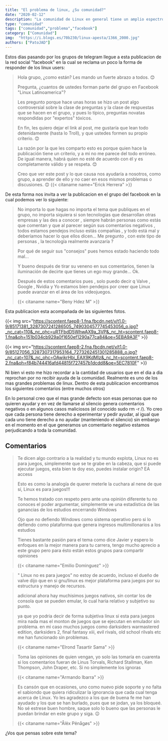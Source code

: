 ```yaml
---
title: "El problema de linux, ¿Su comunidad?"
date: "2020-02-12"
description: "La comunidad de Linux en general tiene un amplio espectro de usuarios y en algunos de ellos erradica un gran problema de este Sistema que tanto amamos"
type: "comunidad"
tags: ["comunidad","problema","facebook"]
category: ["Comunidad"]
img:  "https://i.blogs.es/70b230/linux-apesta/1366_2000.jpg"
authors: ["PatoJAD"]
---
```


Estos dias pasando por los grupos de telegram llegue a esta publicacion de la red social "facebook" en la cual se reclama un poco la forma de responder de los linux users:



> Hola grupo, ¿como están?
> Les mando un fuerte abrazo a todos. 😊
>
> Pregunta, ¿cuantos de ustedes forman parte del grupo en Facebook "Linux Latinoamerica"?
>
> Les pregunto porque hace unas horas se hizo un post algo controversial sobre la clase de preguntas y la clase de respuestas que se hacen en el grupo, y pues lo típico, preguntas novatas respondidas por "expertos" tóxicos.
>
> En fin, les quiero dejar el link al post, me gustaría que lean todo detenidamente (hasta lo Troll), y que ustedes formen su propio criterio. 😊
>
> La razón por la que les comparto esto es porque quien hace la publicación tiene un criterio, y a mi no me parece del todo erróneo. De igual manera, habrá quien no esté de acuerdo con él y es completamente válido y se respeta. 😊
>
> Creo que ver este post y lo que causa nos ayudaría a nosotros, como grupo, a aprender de ello y no caer en esos mismos problemas o discusiones. 😊
> {{< citaname name="Erick Herrera" >}}



De esta forma nos invita a ver la publicacion en el grupo del facebook en la cual podemos ver lo siguiente:



> No importa lo que hagas no importa el tema que publiques en el grupo, no importa siquiera si son tecnologias que desarrollan otras empresas y las des a conocer , siempre habrán personas como estás que comentan y que al parecer según sus comentarios negativos , todos estamos pendejos incluso estás compañías , y todo está mal y deberíamos hacer lo que ellos dicen... Me pregunto , con este tipo de personas , la tecnología realmente avanzaría ?
>
> Por qué de seguir sus "consejos" pues hemos estado haciendo todo mal...
>
> Y bueno después de tirar su veneno en sus comentarios, tienen la iluminación de decirte que tienes un ego muy grande... Ok.
>
> Después de estos comentarios pues , solo puedo decir q Valve , Google , Nvidia y Yo estamos bien pendejos por creer que Linux puede avanzar en el área de los videojuegos.
>
> {{< citaname name="Beny Hdez M" >}}



Esta publicacion esta acompañada de las siguientes fotos.


{{< img src="https://scontent.faep8-1.fna.fbcdn.net/v/t1.0-9/85171381_3287307241286505_7490304577745453056_o.jpg?_nc_cat=110&_nc_ohc=uRTFbdD5WhwAX9a_3VP&_nc_ht=scontent.faep8-1.fna&oh=151b034cb929a0f1650ef1290a77ca84&oe=5EBA9A3F" >}}

{{< img src="https://scontent.faep8-2.fna.fbcdn.net/v/t1.0-9/85127056_3287307317953164_7273262451301285888_o.jpg?_nc_cat=107&_nc_ohc=OAwjkrHbi_EAX9KdMlz&_nc_ht=scontent.faep8-2.fna&oh=f84b744416afd44815f727457b1dcdd8&oe=5EC7810F" >}}


Ni bien vi esto me hizo recordar a la cantidad de usuarios que en el dia a dia reprochan por no recibir ayuda de la comunidad. Realmente es uno de los mas grandes problemas de linux. Dentro de esta publicacion encontramos los siguientes comentarios (entre muchos otros)

En lo personal creo que el mas grande defecto son esas personas que no quieren ayudar y en vez de llamarse al silencio genera comentarios negativos o en algunos casos maliciosos (el conocido sudo rm -r /). Yo creo que cada persona tiene derecho a eperimentar y pedir ayudar, al igual que cada uno tiene derecho a no ayudar (manteniendo el silencio) sin embargo en el momento en el que generamos un comentario negativo estamos perjudicando a toda la comunidad.




## Comentarios



> Te dicen algo contrario a la realidad y tu mundo explota, Linux no es para juegos, simplemente que se te grabe en la cabeza, que si puede ejecutar juegos, esta bien te doy eso, puedes instalar origin? EA access
>
> Esto es como la analogía de querer meterle la cuchara al nene de que sí, Linux es para juegos!!!
>
> Te hemos tratado con respeto pero ante una opinión diferente tu no conoces el poder argumentar, simplemente ve una estadística de las ganancias de los estudios encerrando Windows
>
> Ojo que no defiendo Windows como sistema operativo pero si lo defiendo como plataforma que genera ingresos multimillonarios a los estudios
>
> Tienes bastante pasión para el tema como dice Javier y espero lo enfoques en la mejor manera para tu carrera, tengo mucho aprecio a este grupo pero para ésto están estos grupos para compartir opiniones
>
> {{< citaname name="Emilio Dominguez" >}}



> " Linux no es para juegos" no estoy de acuerdo, incluso el dueño de valve dijo que en si gnu/linux es mejor plataforma para juegos por su estructura y manejo de recursos.
>
> adicional ahora hay muchisimos juegos nativos, sin contar los de consola que se pueden emular, lo cual haria relativo y subjetivo su punto.
>
> ya que yo podria decir de forma subjetiva linux si esta para juegos mira nada mas el monton de juegos que se ejecutan en emulador sin problema.
> en mi caso muchos juegos como darksiders warmastered edition, darksiders 2, final fantasy xiii, evil rivals, old school rilvals etc me han funcionado sin problemas.
>
> {{< citaname name="Elrond Tasartir Sama" >}}



> Toma las opiniones de quien vengan, yo solo las tomaría en cuarenta si los comentarios fueran de Linus Torvals, Richard Stallman, Ken Thompson, John Draper, etc. Si no simplemente los ignoras
>
> {{< citaname name="Armando Ibarra" >}}



> Es cansón que en ocasiones, uno como nuevo pide soporte y no falta el sabiondo que quiera ridiculizar la ignorancia que cada cual tenga acerca de Linux. Yo les agradezco a los que de buena fe me han ayudado y los que se han burlado, pues que se jodan, ya los bloqueé. No sé estrese buen hombre, saque solo lo bueno que las personas le puedan brindar en este grupo y siga. 😉
>
> {{< citaname name="Ålëx Pënågøs" >}}


¿Vos que pensas sobre este tema?

